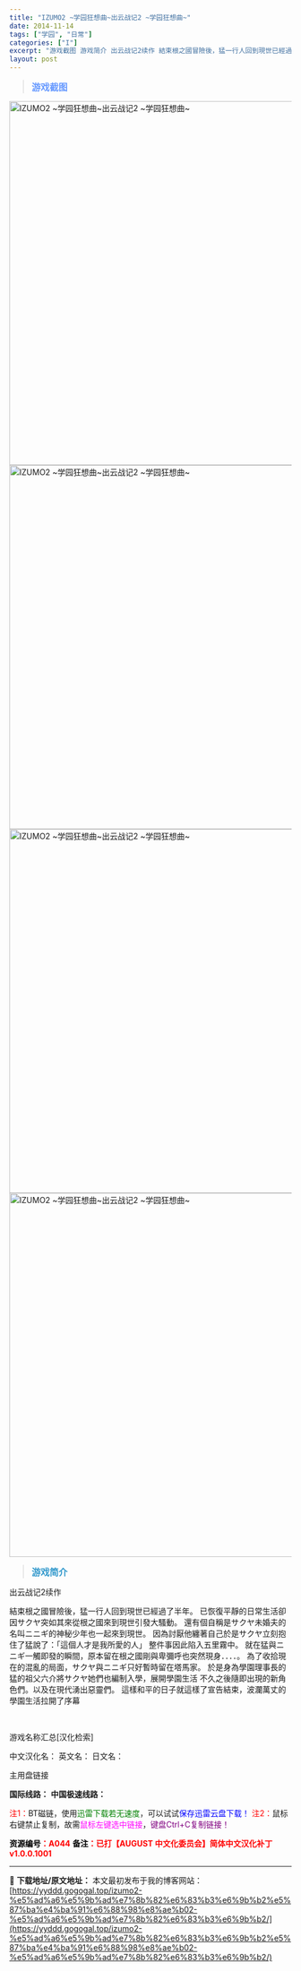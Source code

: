 ```yaml
---
title: "IZUMO2 ~学园狂想曲~出云战记2 ~学园狂想曲~"
date: 2014-11-14
tags: ["学园", "日常"]
categories: ["I"]
excerpt: "游戏截图 游戏简介 出云战记2续作 結束根之國冒險後，猛一行人回到現世已經過了半年。 已恢復平靜的日常生活卻因サクヤ突如其來從根之國來到現世引發大騷動。 還有個自稱是サクヤ未婚夫的名叫ニニギ的神秘少年也一起來到現世。 因為討厭他纏著自己於是サクヤ立刻抱住了猛說了：「這個人才是我所愛的人」 整件事因此&hellip;"
layout: post
---
```


<div>
<blockquote><b><span style="font-size: 12pt; color: #6699ff;">游戏截图</span></b></blockquote>
<div><img title="点击放大" src="https://yyddd.gogogal.top/wp-content/uploads/2025/04/20250430_68118a87d95e0.webp" alt="IZUMO2 ~学园狂想曲~出云战记2 ~学园狂想曲~" width="650" /></div>
<div><img title="点击放大" src="https://yyddd.gogogal.top/wp-content/uploads/2025/04/20250430_68118a895c3f3.webp" alt="IZUMO2 ~学园狂想曲~出云战记2 ~学园狂想曲~" width="650" /></div>
<div><img title="点击放大" src="https://yyddd.gogogal.top/wp-content/uploads/2025/04/20250430_68118a8ae1978.webp" alt="IZUMO2 ~学园狂想曲~出云战记2 ~学园狂想曲~" width="650" /></div>
<div><img title="点击放大" src="https://yyddd.gogogal.top/wp-content/uploads/2025/04/20250430_68118a8caf4bc.webp" alt="IZUMO2 ~学园狂想曲~出云战记2 ~学园狂想曲~" width="650" /></div>
<blockquote><b><span style="font-size: 12pt; color: #3399cc;">游戏简介</span></b></blockquote>
<div>

出云战记2续作

結束根之國冒險後，猛一行人回到現世已經過了半年。
已恢復平靜的日常生活卻因サクヤ突如其來從根之國來到現世引發大騷動。
還有個自稱是サクヤ未婚夫的名叫ニニギ的神秘少年也一起來到現世。
因為討厭他纏著自己於是サクヤ立刻抱住了猛說了：「這個人才是我所愛的人」
整件事因此陷入五里霧中。
就在猛與ニニギ一觸即發的瞬間，原本留在根之國剛與卑彌呼也突然現身．．．．。
為了收拾現在的混亂的局面，サクヤ與ニニギ只好暫時留在塔馬家。
於是身為學園理事長的猛的祖父六介將サクヤ她們也編制入學，展開學園生活
不久之後隨即出現的新角色們。以及在現代湧出惡靈們。
這樣和平的日子就這樣了宣告結束，波瀾萬丈的學園生活拉開了序幕

</div>
&nbsp;

游戏名称汇总[汉化检索]

中文汉化名：
英文名：
日文名：

</div>
<div class="panel panel-primary">
<div class="panel-heading">主用盘链接</div>
<div class="panel-body">

<b>国际线路：</b>
<b>中国极速线路：</b>


<span style="color: #ff0000;">注1：</span>BT磁链，使用<span style="color: #008000;">迅雷下载若无速度</span>，可以试试<span style="color: #0000ff;">保存迅雷云盘下载！</span>
<span style="color: #ff0000;">注2：</span>鼠标右键禁止复制，故需<span style="color: #ff00ff;">鼠标左键选中链接</span>，<span style="color: #800080;">键盘Ctrl+C复制链接！</span>

</div>
<div class="panel-footer"><span style="color: #ff0000;"><b><span style="color: #000000;">资源编号</span>：A044</b></span>
<span style="color: #ff0000;"><b><span style="color: #000000;">备注</span>：已打【AUGUST 中文化委员会】简体中文汉化补丁v1.0.0.1001</b></span></div>
</div>

---
📖 **下载地址/原文地址：** 本文最初发布于我的博客网站：[https://yyddd.gogogal.top/izumo2-%e5%ad%a6%e5%9b%ad%e7%8b%82%e6%83%b3%e6%9b%b2%e5%87%ba%e4%ba%91%e6%88%98%e8%ae%b02-%e5%ad%a6%e5%9b%ad%e7%8b%82%e6%83%b3%e6%9b%b2/](https://yyddd.gogogal.top/izumo2-%e5%ad%a6%e5%9b%ad%e7%8b%82%e6%83%b3%e6%9b%b2%e5%87%ba%e4%ba%91%e6%88%98%e8%ae%b02-%e5%ad%a6%e5%9b%ad%e7%8b%82%e6%83%b3%e6%9b%b2/)
